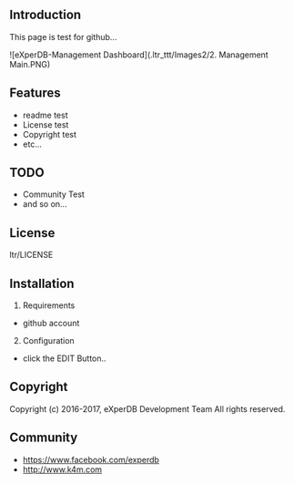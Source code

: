 ## Introduction
This page is test for github... 

![eXperDB-Management Dashboard](.ltr_ttt/Images2/2. Management Main.PNG)


## Features
* readme test
* License test
* Copyright test
* etc...


## TODO
* Community Test
* and so on...


## License
ltr/LICENSE


## Installation
1. Requirements
- github account

2. Configuration
- click the EDIT Button..


## Copyright
Copyright (c) 2016-2017, eXperDB Development Team
All rights reserved.


## Community
* https://www.facebook.com/experdb
* http://www.k4m.com

